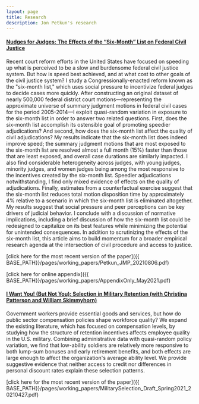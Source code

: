 ```yaml
---
layout: page
title: Research
description: Jon Petkun's research
---
```




#### <a href="{{ BASE_PATH}}/pages/working_papers/Petkun_JMP_20210806.pdf">Nudges for Judges: The Effects of the “Six-Month” List on Federal Civil Justice</a>
Recent court reform efforts in the United States have focused on speeding up what is perceived to be a slow and burdensome federal civil justice system. But how is speed best achieved, and at what cost to other goals of the civil justice system? I study a Congressionally-enacted reform known as the "six-month list," which uses social pressure to incentivize federal judges to decide cases more quickly. After constructing an original dataset of nearly 500,000 federal district court motions&mdash;representing the approximate universe of summary judgment motions in federal civil cases for the period 2005-2014&mdash;I exploit quasi-random variation in exposure to the six-month list in order to answer two related questions. First, does the six-month list accomplish its ostensible goal of promoting speedier adjudications? And second, how does the six-month list affect the quality of civil adjudications? My results indicate that the six-month list does indeed improve speed; the summary judgment motions that are most exposed to the six-month list are resolved almost a full month (15%) faster than those that are least exposed, and overall case durations are similarly impacted. I also find considerable heterogeneity across judges, with young judges, minority judges, and women judges being among the most responsive to the incentives created by the six-month list. Speedier adjudications notwithstanding, I find only mixed evidence of effects on the quality of adjudications. Finally, estimates from a counterfactual exercise suggest that the six-month list reduces total motion disposition time by approximately 4% relative to a scenario in which the six-month list is eliminated altogether. My results suggest that social pressure and peer perceptions can be key drivers of judicial behavior. I conclude with a discussion of normative implications, including a brief discussion of how the six-month list could be redesigned to capitalize on its best features while minimizing the potential for unintended consequences. In addition to scrutinizing the effects of the six-month list, this article aims to build momentum for a broader empirical research agenda at the intersection of civil procedure and access to justice.

[click here for the most recent version of the paper]({{ BASE_PATH}}/pages/working_papers/Petkun_JMP_20210806.pdf)

[click here for online appendix]({{ BASE_PATH}}/pages/working_papers/AppendixOnly_May2021.pdf)

#### <a href="{{ BASE_PATH}}/pages/working_papers/MilitarySelection_Draft_Spring2021_20210427.pdf">I Want You! (But Not You): Selection in Military Retention (with Christina Patterson and William Skimmyhorn)</a>

Government workers provide essential goods and services, but how do public sector compensation policies shape workforce quality? We expand the existing literature, which has focused on compensation levels, by studying how the structure of retention incentives affects employee quality in the U.S. military. Combining administrative data with quasi-random policy variation, we find that low-ability soldiers are relatively more responsive to both lump-sum bonuses and early retirement benefits, and both effects are large enough to affect the organization's average ability level. We provide suggestive evidence that neither access to credit nor differences in personal discount rates explain these selection patterns.


[click here for the most recent version of the paper]({{ BASE_PATH}}/pages/working_papers/MilitarySelection_Draft_Spring2021_20210427.pdf)


<!-- Note: this is how to write a comment in HTML. Everything in here won't show up on your webpage.-->

<!--
To increase the size of the title, use fewer # in front of the paper title.
To decrease the size of the title, use more #. 
To remove the italics, remove the * before and after the description
To remove the underline from the title, remove the <u> tags (<u> and </u>)
-->
